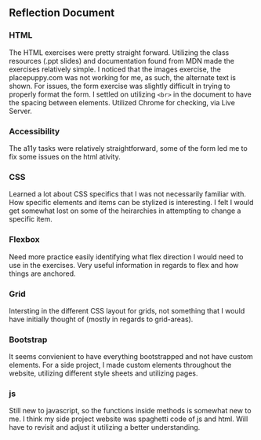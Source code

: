 ## Reflection Document

### HTML

The HTML exercises were pretty straight forward. Utilizing the class resources (.ppt slides) and documentation found from MDN made the exercises relatively simple. I noticed that the images exercise, the placepuppy.com was not working for me, as such, the alternate text is shown. For issues, the form exercise was slightly difficult in trying to properly format the form. I settled on utilizing `<br>` in the document to have the spacing between elements. Utilized Chrome for checking, via Live Server.

### Accessibility

The a11y tasks were relatively straightforward, some of the form led me to fix some issues on the html ativity.

### CSS

Learned a lot about CSS specifics that I was not necessarily familiar with. How specific elements and items can be stylized is interesting. I felt I would get somewhat lost on some of the heirarchies in attempting to change a specific item.

### Flexbox

Need more practice easily identifying what flex direction I would need to use in the exercises. Very useful information in regards to flex and how things are anchored.

### Grid

Intersting in the different CSS layout for grids, not something that I would have initially thought of (mostly in regards to grid-areas).

### Bootstrap

It seems convienient to have everything bootstrapped and not have custom elements. For a side project, I made custom elements throughout the website, utilizing different
style sheets and utilizing pages.

### js

Still new to javascript, so the functions inside methods is somewhat new to me. I think my side project website was spaghetti code of js and html. Will have to revisit and adjust
it utilizing a better understanding.


